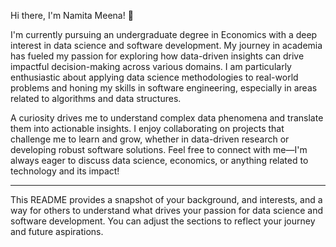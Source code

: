 Hi there, I'm Namita Meena! 👋

I'm currently pursuing an undergraduate degree in Economics with a deep interest in data science and software development. My journey in academia has fueled my passion for exploring how data-driven insights can drive impactful decision-making across various domains. I am particularly enthusiastic about applying data science methodologies to real-world problems and honing my skills in software engineering, especially in areas related to algorithms and data structures.

A curiosity drives me to understand complex data phenomena and translate them into actionable insights. I enjoy collaborating on projects that challenge me to learn and grow, whether in data-driven research or developing robust software solutions. Feel free to connect with me—I'm always eager to discuss data science, economics, or anything related to technology and its impact!

-----------------------------------------------------------------------------------------------------------------------------------------------------------------------------------------------------------------------

This README provides a snapshot of your background, and interests, and a way for others to understand what drives your passion for data science and software development. You can adjust the sections to reflect your journey and future aspirations.
